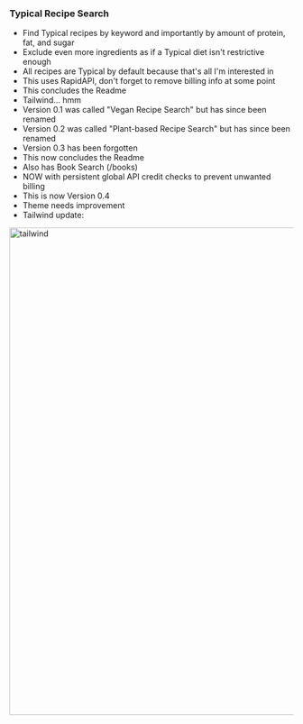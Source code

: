 ### Typical Recipe Search

- Find Typical recipes by keyword and importantly by amount of protein, fat, and sugar
- Exclude even more ingredients as if a Typical diet isn't restrictive enough
- All recipes are Typical by default because that's all I'm interested in
- This uses RapidAPI, don't forget to remove billing info at some point
- This concludes the Readme
- Tailwind... hmm
- Version 0.1 was called "Vegan Recipe Search" but has since been renamed 
- Version 0.2 was called "Plant-based Recipe Search" but has since been renamed
- Version 0.3 has been forgotten
- This now concludes the Readme
- Also has Book Search (/books)
- NOW with persistent global API credit checks to prevent unwanted billing
- This is now Version 0.4 
- Theme needs improvement
- Tailwind update:
<img width="865" alt="tailwind" src="https://user-images.githubusercontent.com/4672139/187130936-222f3c71-4f30-4706-b464-5826ea416b19.png">
